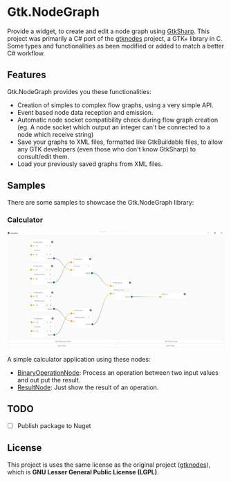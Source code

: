 # Gtk.NodeGraph

Provide a widget, to create and edit a node graph using [GtkSharp](https://github.com/GtkSharp/GtkSharp).
This project was primarily a C# port of the [gtknodes] project, a GTK+ library in C.
Some types and functionalities as been modified or added to match a better C# workflow.

## Features

Gtk.NodeGraph provides you these functionalities:

- Creation of simples to complex flow graphs, using a very simple API.
- Event based node data reception and emission.
- Automatic node socket compatibility check during flow graph creation (eg. A node socket which output an integer can't be connected to a node which receive string)
- Save your graphs to XML files, formatted like GtkBuildable files, to allow any GTK developers (even those who don't know GtkSharp) to consult/edit them.
- Load your previously saved graphs from XML files.

## Samples

There are some samples to showcase the Gtk.NodeGraph library:

### Calculator

[![Calculator App](./Samples/Assets/Calculator.png)](https://github.com/AliensGroup/Gtk.NodeGraph/tree/master/Samples/Calculator)

A simple calculator application using these nodes: 

- [BinaryOperationNode](https://github.com/AliensGroup/Gtk.NodeGraph/blob/master/Samples/Calculator/Nodes/BinaryOperationNode.cs):
Process an operation between two input values and out put the result.
- [ResultNode](https://github.com/AliensGroup/Gtk.NodeGraph/blob/master/Samples/Calculator/Nodes/ResultNode.cs):
Just show the result of an operation.


## TODO

- [ ] Publish package to Nuget

## License

This project is uses the same license as the original project ([gtknodes]), which is **GNU Lesser General Public License (LGPL)**.


[gtknodes]: https://github.com/aluntzer/gtknodes